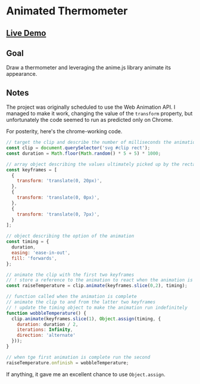 # Animated Thermometer

## [Live Demo](https://codepen.io/borntofrappe/full/LKGWgp)

## Goal

Draw a thermometer and leveraging the anime.js library animate its appearance.

## Notes

The project was originally scheduled to use the Web Animation API. I managed to make it work, changing the value of the `transform` property, but unfortunately the code seemed to run as predicted only on Chrome.

For posterity, here's the chrome-working code.

```js
// target the clip and describe the number of milliseconds the animation should take
const clip = document.querySelector('svg #clip rect');
const duration = Math.floor(Math.random() * 5 + 5) * 1000;

// array object describing the values ultimately picked up by the rectangle
const keyframes = [
  {
    transform: 'translate(0, 20px)',
  },
  {
    transform: 'translate(0, 0px)',
  },
  {
    transform: 'translate(0, 7px)',
  }
];

// object describing the option of the animation
const timing = {
  duration,
  easing: 'ease-in-out',
  fill: 'forwards',
};

// animate the clip with the first two keyframes
// ! store a reference to the animation to react when the animation is actually complete
const raiseTemperature = clip.animate(keyframes.slice(0,2), timing);

// function called when the animation is complete
// animate the clip to and from the latter two keyframes
// ! update the timing object to make the animation run indefinitely
function wobbleTemperature() {
  clip.animate(keyframes.slice(1), Object.assign(timing, {
    duration: duration / 2,
    iterations: Infinity,
    direction: 'alternate'
  }));
}

// when tge first animation is complete run the second
raiseTemperature.onfinish = wobbleTemperature;
```

If anything, it gave me an excellent chance to use `Object.assign`.